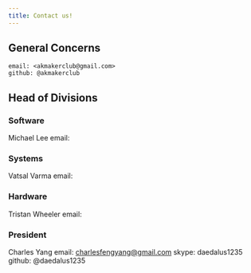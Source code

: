```yaml
---
title: Contact us!
---
```

## General Concerns
    email: <akmakerclub@gmail.com>
    github: @akmakerclub
## Head of Divisions
### Software
Michael Lee
    email:
### Systems
Vatsal Varma
    email:
### Hardware
Tristan Wheeler
    email:
    
### President
Charles Yang
    email: <charlesfengyang@gmail.com>
    skype: daedalus1235  
    github: @daedalus1235
